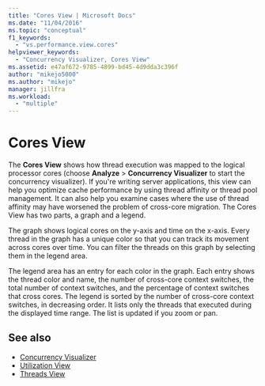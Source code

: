```yaml
---
title: "Cores View | Microsoft Docs"
ms.date: "11/04/2016"
ms.topic: "conceptual"
f1_keywords:
  - "vs.performance.view.cores"
helpviewer_keywords:
  - "Concurrency Visualizer, Cores View"
ms.assetid: e47af672-9785-4899-bd45-4d9dda3c396f
author: "mikejo5000"
ms.author: "mikejo"
manager: jillfra
ms.workload:
  - "multiple"
---
```

# Cores View
The **Cores View** shows how thread execution was mapped to the logical processor cores (choose **Analyze** > **Concurrency Visualizer** to start the concurrency visualizer). If you're writing server applications, this view can help you optimize cache performance by using thread affinity or thread pool management. It can also help you examine cases where the use of thread affinity may have worsened the problem of cross-core migration. The Cores View has two parts, a graph and a legend.

 The graph shows logical cores on the y-axis and time on the x-axis. Every thread in the graph has a unique color so that you can track its movement across cores over time. You can filter the threads on this graph by selecting them in the legend area.

 The legend area has an entry for each color in the graph. Each entry shows the thread color and name, the number of cross-core context switches, the total number of context switches, and the percentage of context switches that cross cores. The legend is sorted by the number of cross-core context switches, in decreasing order. It lists only the threads that executed during the displayed time range.  The list is updated if you zoom or pan.

## See also
- [Concurrency Visualizer](../profiling/concurrency-visualizer.md)
- [Utilization View](../profiling/utilization-view.md)
- [Threads View](../profiling/threads-view-parallel-performance.md)
